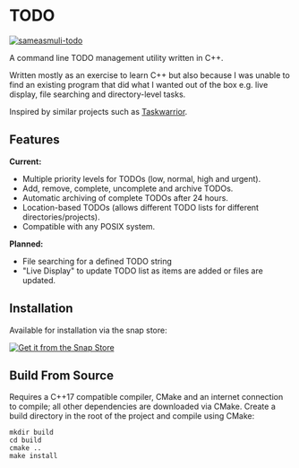 # TODO
[![sameasmuli-todo](https://snapcraft.io/sameasmuli-todo/badge.svg)](https://snapcraft.io/sameasmuli-todo)

A command line TODO management utility written in C++.

Written mostly as an exercise to learn C++ but also because I was unable to find an existing program that did what I wanted out of the box e.g. live display, file searching and directory-level tasks.

Inspired by similar projects such as [Taskwarrior](https://taskwarrior.org/).

## Features
**Current:**
* Multiple priority levels for TODOs (low, normal, high and urgent).
* Add, remove, complete, uncomplete and archive TODOs.
* Automatic archiving of complete TODOs after 24 hours.
* Location-based TODOs (allows different TODO lists for different directories/projects).
* Compatible with any POSIX system.

**Planned:**
* File searching for a defined TODO string
* "Live Display" to update TODO list as items are added or files are updated.

## Installation
Available for installation via the snap store:

[![Get it from the Snap Store](https://snapcraft.io/static/images/badges/en/snap-store-black.svg)](https://snapcraft.io/sameasmuli-todo)

## Build From Source
Requires a C++17 compatible compiler, CMake and an internet connection to compile; all other dependencies are downloaded via CMake. Create a build directory in the root of the project and compile using CMake:
```
mkdir build
cd build
cmake ..
make install
```
